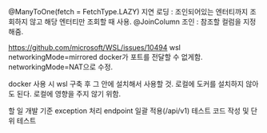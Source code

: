 @ManyToOne(fetch = FetchType.LAZY)
지연 로딩  : 조인되어있는 엔터티까지 조회하지 않고 해당 엔터티만 조회할 때 사용.
@JoinColumn
조인 : 참조할 컬럼을 지정해줌.


https://github.com/microsoft/WSL/issues/10494
wsl networkingMode=mirrored docker가 포트를 전달할 수 없게함.
networkingMode=NAT으로 수정.

docker 사용 시 wsl 구축 후 그 안에 설치해서 사용할 것. 로컬에 도커를 설치하지 않아도 된다.
로컬에 영향을 주지 않기 위함.

할 일
개발 기준 exception 처리
endpoint 일괄 적용(/api/v1)
테스트 코드 작성 및 단위 테스트
